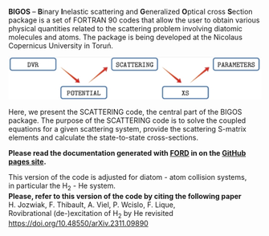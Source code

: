 **BIGOS** – **B**inary **I**nelastic scattering and **G**eneralized **O**ptical cross **S**ection package is a set of FORTRAN 90 codes that
allow the user to obtain various physical quantities related to the scattering problem involving diatomic molecules and
atoms. The package is being developed at the Nicolaus Copernicus University in Toruń.

![bigos_graph](doc/media/bigos_graph.jpg "Structure of the BIGOS project")

Here, we present the SCATTERING code, the central part of the BIGOS package.
The purpose of the SCATTERING code is to solve the coupled equations for a given scattering system, provide the
scattering S-matrix elements and calculate the state-to-state cross-sections.

**Please read the documentation generated with [FORD](https://github.com/Fortran-FOSS-Programmers/ford) in on the [GitHub pages site](https://hjozwiak-umk.github.io/bigos_h2he/doc/index.html).**

This version of the code is adjusted for diatom - atom collision systems,<br>
in particular the H<sub>2</sub> - He system. <br>
**Please, refer to this version of the code by citing the following paper** <br>
H. Jozwiak, F. Thibault, A. Viel, P. Wcislo, F. Lique, <br>
Rovibrational (de-)excitation of H<sub>2</sub> by He revisited <br>
https://doi.org/10.48550/arXiv.2311.09890
